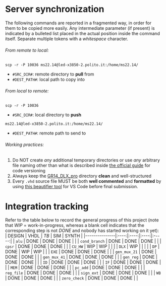 # Server synchronization
The following commands are reported in a fragmented way, in order for them to be copied more easily. Any intermediate parameter (if present) is indicated by a bulleted list placed in the actual position inside the command itself. Separate multiple tokens with a _whitespace_ character.
###### From remote to local:
```
scp -r -P 10036 ms22.14@led-x3850-2.polito.it:/home/ms22.14/
```
- `#SRC_DIR#`: remote directory to **pull** from
- `#DEST_PATH#`: local path to copy into
###### From local to remote:
```
scp -r -P 10036
```
- `#SRC_DIR#`: local directory to **push**
```
ms22.14@led-x3850-2.polito.it:/home/ms22.14/
```
- `#DEST_PATH#`: remote path to send to
###### Working practices:
1. Do NOT create _any_ additional temporary directories or use _any_ arbitrary file naming other than what is described inside [the official guide](/Documentation/dlx_guide.pdf) for code versioning
2. Always keep the [GR14_DLX_pro](/GR14_DLX_pro) directory **clean** and well-structured
3. Every `.vhd` source file MUST be both **well commented** and **formatted** by using [this beautifier tool](https://marketplace.visualstudio.com/items?itemName=Vinrobot.vhdl-formatter) for VS Code before final submission.

# Integration tracking
Refer to the table below to record the general progress of this project (note that _WIP_ = work-in-progress, whereas a blank cell indicates that the corresponding step is not _DONE_ and nobody has started working on it yet):
| DESIGN        | VHDL | _TB_ |  SIM | SYNTH |
|---------------|:----:|:----:|:----:|:-----:|
| `alu`         | DONE | DONE | DONE |       |
| `cond_branch` | DONE | DONE | DONE |       |
| `cpsr`        | DONE | DONE | DONE |       |
| `CU_HW`       |  WIP |  WIP |      |       |
| `DLX`         |  WIP |      |      |       |
| `DP`          | DONE |  WIP |  WIP |       |
| `EXE`         | DONE | DONE | DONE |       |
| `gen_mux_21`  | DONE | DONE | DONE |       |
| `gen_mux_41`  | DONE | DONE | DONE |       |
| `gen_reg`     | DONE | DONE | DONE |       |
| `ID`          | DONE | DONE | DONE |       |
| `IF`          | DONE | DONE | DONE |       |
| `MEM`         | DONE | DONE | DONE |       |
| `pc_add`      | DONE | DONE | DONE |       |
| `reg_file`    | DONE | DONE | DONE |       |
| `sign_ext`    | DONE | DONE | DONE |       |
| `WB`          | DONE | DONE | DONE |       |
| `zero_check`  | DONE | DONE | DONE |       |
